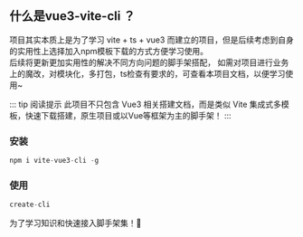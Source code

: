 ## 什么是vue3-vite-cli ？
 项目其实本质上是为了学习 vite + ts + vue3 而建立的项目，但是后续考虑到自身的实用性上选择加入npm模板下载的方式方便学习使用。   
 后续将更新更加实用性的解决不同方向问题的脚手架搭配，
 如需对项目进行业务上的魔改，对模块化，多打包，ts检查有要求的，可查看本项目文档，以便学习使用~
 
 
 ::: tip 阅读提示
 此项目不只包含 Vue3 相关搭建文档，而是类似 Vite 集成式多模板，快速下载搭建，原生项目或以Vue等框架为主的脚手架！
 :::
 
 ### 安装
 ```js
npm i vite-vue3-cli -g
```

### 使用
```js
create-cli
```

为了学习知识和快速接入脚手架集！🎉